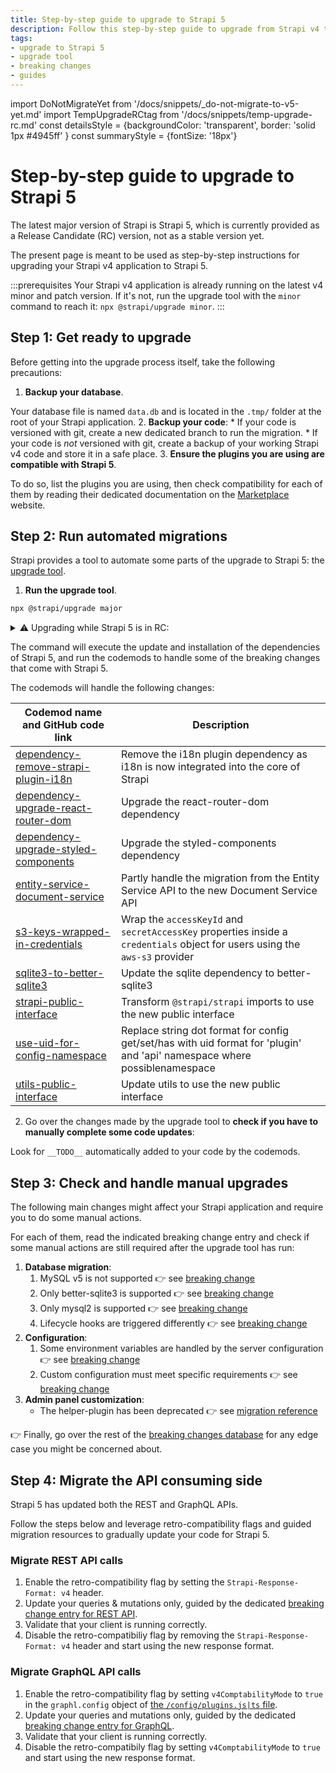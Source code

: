 ```yaml
---
title: Step-by-step guide to upgrade to Strapi 5
description: Follow this step-by-step guide to upgrade from Strapi v4 to Strapi 5
tags:
- upgrade to Strapi 5
- upgrade tool
- breaking changes
- guides
---
```


import DoNotMigrateYet from '/docs/snippets/_do-not-migrate-to-v5-yet.md'
import TempUpgradeRCtag from '/docs/snippets/temp-upgrade-rc.md'
const detailsStyle = {backgroundColor: 'transparent', border: 'solid 1px #4945ff' }
const summaryStyle = {fontSize: '18px'}

# Step-by-step guide to upgrade to Strapi 5

The latest major version of Strapi is Strapi 5, which is currently provided as a Release Candidate (RC) version, not as a stable version yet.

<DoNotMigrateYet />

The present page is meant to be used as step-by-step instructions for upgrading your Strapi v4 application to Strapi 5.

:::prerequisites
Your Strapi v4 application is already running on the latest v4 minor and patch version. If it's not, run the upgrade tool with the `minor` command to reach it: `npx @strapi/upgrade minor`.
:::

## Step 1: Get ready to upgrade

Before getting into the upgrade process itself, take the following precautions:

1. **Backup your database**.

  Your database file is named `data.db` and is located in the `.tmp/` folder at the root of your Strapi application.
2. **Backup your code**:
    * If your code is versioned with git, create a new dedicated branch to run the migration.
    * If your code is _not_ versioned with git, create a backup of your working Strapi v4 code and store it in a safe place.
3. **Ensure the plugins you are using are compatible with Strapi 5**.

  To do so, list the plugins you are using, then check compatibility for each of them by reading their dedicated documentation on the [Marketplace](https://market.strapi.io/plugins) website.
  <!-- TODO: once we have a direct link to Strapi 5-compatible plugins, use it here and update instructions -->

## Step 2: Run automated migrations

Strapi provides a tool to automate some parts of the upgrade to Strapi 5: the [upgrade tool](/dev-docs/upgrade-tool).

1. **Run the upgrade tool**.  

  ```sh
  npx @strapi/upgrade major
  ```

  <details>
  <summary>⚠️ Upgrading while Strapi 5 is in RC:</summary>
  <p><strong>Warning</strong>: It is not recommended to migrate a production-level project to Strapi 5 before the release of the stable version. Migrate to Strapi 5 release candidate (RC) at your own risk.</p>

  As long as Strapi 5 is available as a RC, the proper command to upgrade is different and depends on the RC version you want to reach. For instance, to reach Strapi 5.0.0-rc.6, the command is:

  ```sh
  npx @strapi/upgrade@rc to 5.0.0-rc.6 -c 5.0.0
  ```

  </details>

  The command will execute the update and installation of the dependencies of Strapi 5, and run the codemods to handle some of the breaking changes that come with Strapi 5.

  The codemods will handle the following changes:

  | Codemod name and GitHub code link | Description |
  |-----------------------------------|-------------|
  | [dependency-remove-strapi-plugin-i18n](https://github.com/strapi/strapi/blob/v5/main/packages/utils/upgrade/resources/codemods/5.0.0/dependency-remove-strapi-plugin-i18n.json.ts) | Remove the i18n plugin dependency as i18n is now integrated into the core of Strapi                               |
  | [dependency-upgrade-react-router-dom](https://github.com/strapi/strapi/blob/v5/main/packages/utils/upgrade/resources/codemods/5.0.0/dependency-upgrade-react-router-dom.json.ts)  | Upgrade the react-router-dom dependency                                                                            |
  | [dependency-upgrade-styled-components](https://github.com/strapi/strapi/blob/v5/main/packages/utils/upgrade/resources/codemods/5.0.0/dependency-upgrade-styled-components.json.ts)  | Upgrade the styled-components dependency                                                                           |
  | [entity-service-document-service](https://github.com/strapi/strapi/blob/v5/main/packages/utils/upgrade/resources/codemods/5.0.0/entity-service-document-service.code.ts)            | Partly handle the migration from the Entity Service API to the new Document Service API                            |
  | [s3-keys-wrapped-in-credentials](https://github.com/strapi/strapi/blob/v5/main/packages/utils/upgrade/resources/codemods/5.0.0/s3-keys-wrapped-in-credentials.code.ts)            | Wrap the `accessKeyId` and `secretAccessKey` properties inside a `credentials` object for users using the `aws-s3` provider |
  | [sqlite3-to-better-sqlite3](https://github.com/strapi/strapi/blob/v5/main/packages/utils/upgrade/resources/codemods/5.0.0/sqlite3-to-better-sqlite3.json.ts)                      | Update the sqlite dependency to better-sqlite3                                                                     |
  | [strapi-public-interface](https://github.com/strapi/strapi/blob/v5/main/packages/utils/upgrade/resources/codemods/5.0.0/strapi-public-interface.code.ts)                          | Transform `@strapi/strapi` imports to use the new public interface                                                 |
  | [use-uid-for-config-namespace](https://github.com/strapi/strapi/blob/v5/main/packages/utils/upgrade/resources/codemods/5.0.0/use-uid-for-config-namespace.code.ts)                | Replace string dot format for config get/set/has with uid format for 'plugin' and 'api' namespace where possiblenamespace                                                                                       |
  | [utils-public-interface](https://github.com/strapi/strapi/blob/v5/main/packages/utils/upgrade/resources/codemods/5.0.0/utils-public-interface.code.ts)                            | Update utils to use the new public interface                                                                       |

2. Go over the changes made by the upgrade tool to **check if you have to manually complete some code updates**:

  Look for `__TODO__` automatically added to your code by the codemods.

## Step 3: Check and handle manual upgrades

The following main changes might affect your Strapi application and require you to do some manual actions.

For each of them, read the indicated breaking change entry and check if some manual actions are still required after the upgrade tool has run:

1. **Database migration**:
    1. MySQL v5 is not supported 👉 see [breaking change](/dev-docs/migration/v4-to-v5/breaking-changes/mysql5-unsupported)
    2. Only better-sqlite3 is supported 👉 see [breaking change](/dev-docs/migration/v4-to-v5/breaking-changes/only-better-sqlite3-for-sqlite)
    3. Only mysql2 is supported 👉 see [breaking change](/dev-docs/migration/v4-to-v5/breaking-changes/only-mysql2-package-for-mysql)
    4. Lifecycle hooks are triggered differently 👉 see [breaking change](/dev-docs/migration/v4-to-v5/breaking-changes/lifecycle-hooks-document-service)
2. **Configuration**:
    1. Some environment variables are handled by the server configuration 👉 see [breaking change](/dev-docs/migration/v4-to-v5/breaking-changes/removed-support-for-some-env-options)
    2. Custom configuration must meet specific requirements 👉 see [breaking change](/dev-docs/migration/v4-to-v5/breaking-changes/strict-requirements-config-files)
3. **Admin panel customization**:
    * The helper-plugin has been deprecated 👉 see [migration reference](/dev-docs/migration/v4-to-v5/additional-resources/helper-plugin)

👉 Finally, go over the rest of the [breaking changes database](/dev-docs/migration/v4-to-v5/breaking-changes) for any edge case you might be concerned about.

## Step 4: Migrate the API consuming side

Strapi 5 has updated both the REST and GraphQL APIs.

Follow the steps below and leverage retro-compatibility flags and guided migration resources to gradually update your code for Strapi 5.

### Migrate REST API calls

1. Enable the retro-compatibility flag by setting the `Strapi-Response-Format: v4` header.
2. Update your queries & mutations only, guided by the dedicated [breaking change entry for REST API](/dev-docs/migration/v4-to-v5/breaking-changes/new-response-format).
3. Validate that your client is running correctly.
4. Disable the retro-compatibiliy flag by removing the `Strapi-Response-Format: v4` header and start using the new response format.

### Migrate GraphQL API calls

1. Enable the retro-compatibility flag by setting `v4ComptabilityMode` to `true` in the `graphl.config` object of [the `/config/plugins.js|ts` file](/dev-docs/configurations/plugins#graphql).
2. Update your queries and mutations only, guided by the dedicated [breaking change entry for GraphQL](/dev-docs/migration/v4-to-v5/breaking-changes/graphql-api-updated).
3. Validate that your client is running correctly.
4. Disable the retro-compatibily flag by setting `v4ComptabilityMode` to `true` and start using the new response format.
